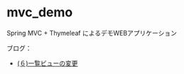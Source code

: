 mvc_demo
========

Spring MVC + Thymeleaf によるデモWEBアプリケーション

ブログ：
* [(６)一覧ビューの変更](http://brissyu.blogspot.jp/2014/08/spring-mvc-thymeleaf-web006.html)
